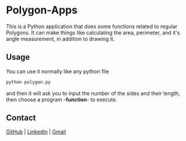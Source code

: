 # Polygon-Apps
This is a Python application that does some functions related to regular Polygons. It can make things like calculating the area, perimeter, and it's angle measurement, in addition to drawing it.

## Usage
You can use it normally like any python file
```bash
python polygon.py
```
and then it will ask you to input the number of the sides and their length, then choose a program -__function__- to execute.
 
## Contact
[GitHub](https://github.com/mosaabg) | 
[LinkedIn](https://www.linkedin.com/in/mosaabgamal) | 
[Gmail](mailto:mosaabgamal0@gmail.com)
